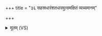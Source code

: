 +++
title = "३६ सहस्रधारंशतधारमुत्समक्षितं व्यच्यमानम्"

+++
<details><summary>मूलम् (VS)</summary>

स॒हस्र॑धारंश॒तधा॑र॒मुत्स॒मक्षि॑तं व्य॒च्यमा॑नं सलि॒लस्य॑ पृ॒ष्ठे। ऊर्जं॒दुहा॑न॒मन॑पस्पुरन्त॒मुपा॑सते पि॒तरः॑ स्व॒धाभिः॑ ॥
</details>